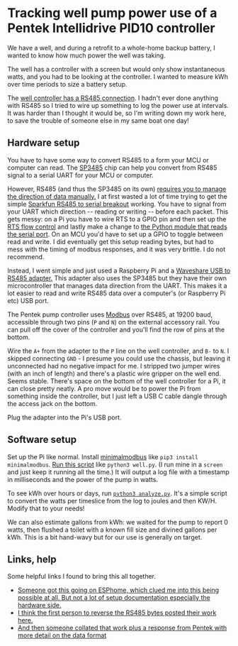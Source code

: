 # Tracking well pump power use of a Pentek Intellidrive PID10 controller

We have a well, and during a retrofit to a whole-home backup battery, I wanted to know how much power the well was taking. 

The well has a controller with a screen but would only show instantaneous watts, and you had to be looking at the controller. I wanted to measure kWh over time periods to size a battery setup.

The [well controller has a RS485 connection](https://www.pentair.com/content/dam/extranet/web/nam/pentek/manuals/pn957-pentek-intellidrive-pid-iom.pdf
). I hadn't ever done anything with RS485 so I tried to wire up something to log the power use at intervals. It was harder than I thought it would be, so I'm writing down my work here, to save the trouble of someone else in my same boat one day!

## Hardware setup

You have to have some way to convert RS485 to a form your MCU or computer can read. The [SP3485](https://www.maxlinear.com/ds/sp3485.pdf) chip can help you convert from RS485 signal to a serial UART for your MCU or computer. 

However, RS485 (and thus the SP3485 on its own) [requires you to manage the direction of data manually.](https://www.seeedstudio.com/blog/2021/03/18/how-rs485-works-and-how-to-implement-rs485-into-industrial-control-systems/?srsltid=AfmBOopJcMqfHdq60BRMlKcLVJ6-GwC6fiv8oTCRtwjsQJ0RMf476MUE) I at first wasted a lot of time trying to get the simple [Sparkfun RS485 to serial breakout](https://www.sparkfun.com/sparkfun-transceiver-breakout-rs-485.html) working. You have to signal from your UART which direction -- reading or writing -- before each packet. This gets messy: on a Pi you have to wire RTS to a GPIO pin and then set up the [RTS flow control](https://ethertubes.com/raspberry-pi-rts-cts-flow-control/
) and lastly make a change to [the Python module that reads the serial port](https://github.com/pyhys/minimalmodbus/issues/137#issuecomment-2685900902
). On an MCU you'd have to set up a GPIO to toggle between read and write. I did eventually get this setup reading bytes, but had to mess with the timing of modbus responses, and it was very brittle. I do not recommend. 

Instead, I went simple and just used a Raspberry Pi and a [Waveshare USB to RS485 adapter.](https://www.waveshare.com/usb-to-rs485.htm) This adapter also uses the SP3485 but they have their own microcontroller that manages data direction from the UART. This makes it a lot easier to read and write RS485 data over a computer's (or Raspberry Pi etc) USB port. 

The Pentek pump controller uses [Modbus](https://en.wikipedia.org/wiki/Modbus) over RS485, at 19200 baud, accessible through two pins (`P` and `N`) on the external accessory rail. You can pull off the cover of the controller and you'll find the row of pins at the bottom. 

Wire the `A+` from the adapter to the `P` line on the well controller, and `B-` to `N`. I skipped connecting `GND` - I presume you could use the chassis, but leaving it unconnected had no negative impact for me. I stripped two jumper wires (with an inch of length) and there's a plastic wire gripper on the well end. Seems stable. There's space on the bottom of the well controller for a Pi, it can close pretty neatly. A pro move would be to power the Pi from something inside the controller, but I just left a USB C cable dangle through the access jack on the bottom.

Plug the adapter into the Pi's USB port.

## Software setup

Set up the Pi like normal. Install [minimalmodbus](https://minimalmodbus.readthedocs.io/en/stable/readme.html
) like `pip3 install minimalmodbus`. [Run this script](https://github.com/bwhitman/wellpump/blob/main/well.py) like `python3 well.py`. (I run mine in a `screen` and just keep it running all the time.) It will output a log file with a timestamp in milliseconds and the power of the pump in watts. 

To see kWh over hours or days, run [`python3 analyze.py`](https://github.com/bwhitman/wellpump/blob/main/analyze.py). It's a simple script to convert the watts per timeslice from the log to joules and then KW/H. Modify that to your needs!

We can also estimate gallons from kWh: we waited for the pump to report 0 watts, then flushed a toilet with a known fill size and divined gallons per kWh. This is a bit hand-wavy but for our use is generally on target. 

## Links, help

Some helpful links I found to bring this all together. 

 * [Someone got this going on ESPhome, which clued me into this being possible at all. But not a lot of setup documentation especially the hardware side.](https://devices.esphome.io/devices/Pentek-Intellidrive-PID10)
 * [I think the first person to reverse the RS485 bytes posted their work here.](https://terrylove.com/forums/index.php?threads/pentek-intellidrive-communications.99276/#post-730691)
 * [And then someone collated that work plus a response from Pentek with more detail on the data format](https://github.com/ryan-lang/pentek-intellidrive-modbus-docs/tree/main)

